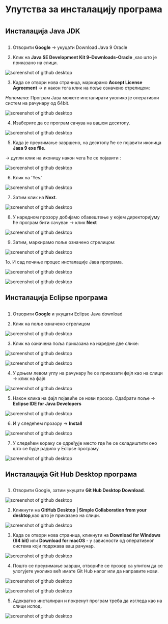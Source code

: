 ﻿# Упутства за инсталацију програма <h1>   



## Инсталација Java JDK <h2> 


1. Отворити **Google** → укуцати Download Java 9 Oracle   

2. Клик на **Java SE Development Kit 9–Downloads–Oracle** ,као што је приказано на слици. 

![screenshot of github desktop](/slike1/8.png)

3. Када се отвори нова страница, маркирамо **Accept License Agreement**  → и након тога клик на поље означено стрелицом:

*Напомена*: Програм Јава можете инсталирати уколико је оперативни систем на рачунару од 64bit.

![screenshot of github desktop](/slike1/9.png)

4. Изаберите да се програм сачува на вашем десктопу.

![screenshot of github desktop](/slike1/10.png) 

5. Када је преузимање завршено, на десктопу ће се појавити иконица **Јава 9 еxe file.**

→ дупли клик на иконицу након чега ће се појавити :

![screenshot of github desktop](/slike/2a.png) 

6. Клик на 'Yes.’

![screenshot of github desktop](/slike1/2.JPG) 

7. Затим клик на **Next**.

![screenshot of github desktop](/slike1/2a.png) 

8. У наредном прозору добијамо обавештење у којем директоријуму ће програм бити сачуван -> клик **Next**

![screenshot of github desktop](/slike1/4.png)

9. Затим, маркирамо поље означено стрелицом:

![screenshot of github desktop](/slike1/5.png) 

1о. И сад почиње процес инсталације Јава програма. 

![screenshot of github desktop](/slike1/6.png)

![screenshot of github desktop](/slike1/7.png)




## Инсталација Eclipse програма <h2> 


1. Отворити **Google** и укуцати Eclipse Java download

2. Клик на поље означено стрелицом

![screenshot of github desktop](/slike1/12.png)

3. Клик на означена поља приказана на наредне две слике: 

![screenshot of github desktop](/slike1/13.png)


![screenshot of github desktop](/slike1/14.png)

4. У доњем левом углу на рачунару ће се приказати фајл као на слици -> клик на фајл  


![screenshot of github desktop](/slike1/15.JPG)

5. Након клика на фајл појавиће се нови прозор. Одабрати поље -> **Eclipse IDE for Java Developers**


![screenshot of github desktop](/slike1/16.JPG)

6. И у следећем прозору -> **Install**

![screenshot of github desktop](/slike1/17.JPG)

7. У следећем кораку се одређује место где ће се складиштити оно што се буде радило у Eclipse програму


![screenshot of github desktop](/slike1/18.JPG)


## Инсталација Git Hub Desktop програма <h2>


1. Отворити Google, затим укуцати **Git Hub Desktop Download**. 




![screenshot of github desktop](/github/untitled.png)




2. Кликнути на **GitHub Desktop | Simple Collaboration from your desktop**,као што је приказано на слици.




![screenshot of github desktop](/github/untitled1.png)




3. Када се отвори нова страница, кликнути на **Download for Windows (64 bit)** или **Download for macOS** - у зависности од оперативног система који подржава ваш рачунар.




![screenshot of github desktop](/github/untitled2.png)




4. Пошто се преузимање заврши, отвориће се прозор са упитом да се улогујете уколико већ имате Git Hub налог или да направите нови.




![screenshot of github desktop](/github/untitled3.png)




![screenshot of github desktop](/github/untitled4.png)




5. Адекватно инсталиран и покренут програм треба да изгледа као на слици испод.




![screenshot of github desktop](/github/untitled5.png)



